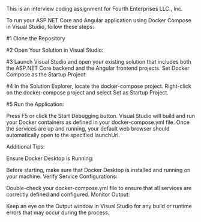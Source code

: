 This is an interview coding assignment for Fourth Enterprises LLC., Inc.


To run your ASP.NET Core and Angular application using Docker Compose in Visual Studio, follow these steps:

#1 Clone the Repository

#2 Open Your Solution in Visual Studio:

#3 Launch Visual Studio and open your existing solution that includes both the ASP.NET Core backend and the Angular frontend projects.
Set Docker Compose as the Startup Project:

#4 In the Solution Explorer, locate the docker-compose project.
Right-click on the docker-compose project and select Set as Startup Project.

#5 Run the Application:

Press F5 or click the Start Debugging button.
Visual Studio will build and run your Docker containers as defined in your docker-compose.yml file.
Once the services are up and running, your default web browser should automatically open to the specified launchUrl.

Additional Tips:

Ensure Docker Desktop is Running:

Before starting, make sure that Docker Desktop is installed and running on your machine.
Verify Service Configurations:

Double-check your docker-compose.yml file to ensure that all services are correctly defined and configured.
Monitor Output:

Keep an eye on the Output window in Visual Studio for any build or runtime errors that may occur during the process.
